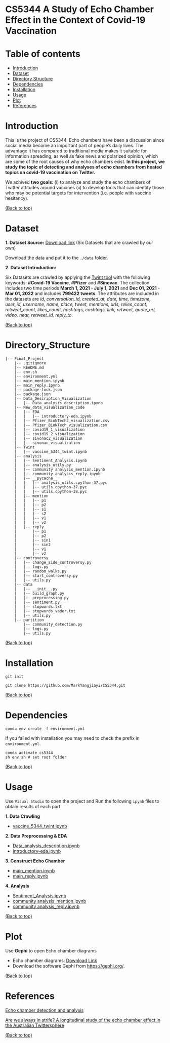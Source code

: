 # CS5344  A Study of Echo Chamber Effect in the Context of Covid-19 Vaccination

# Table of contents
- [Introduction](#introduction)
- [Dataset](#dataset)
- [Directory Structure](#directory_structure)
- [Dependencies](#dependencies)
- [Installation](#installation)
- [Usage](#usage)
- [Plot](#plot)
- [References](#references)

# Introduction

This is the project of CS5344. 
Echo chambers have been a discussion since social media become an important part of people’s daily lives. The advantage it has compared to traditional media makes it suitable for information spreading, as well as fake news and polarized opinion, which are some of the root causes of why echo chambers exist. **In this project, we study the topic of detecting and analyses of echo chambers from heated topics on covid-19 vaccination on Twitter.**  

We achived **two goals**: 
(i) to analyze and study the echo chambers of Twitter attitudes around vaccines
(ii) to develop tools that can identify those who may be potential targets for intervention (i.e. people with vaccine hesitancy).



[(Back to top)](#table-of-contents)

# Dataset

**1. Dataset Source:**  [Download link](https://drive.google.com/drive/folders/1YIk4phkw-2Ki_Ih11RSOv7BAd9su4x0D?usp=sharing) (Six Datasets that are crawled by our own)

Download the data and put it to the `./data` folder.

**2. Dataset Introduction:**

Six Datasets are crawled by applying the [Twint tool](https://github.com/twintproject/twint) with the following keywords: **#Covid-19 Vaccine**, **#Pfizer** and **#Sinovac**. The collection includes two time periods **March 1, 2021 - July 1, 2021** and **Dec 01, 2021 - Mar 01, 2022** and includes **799422 tweets**. The attributes are included in the datasets are *id, conversation\_id, created\_at, date, time, timezone, user\_id, username, name, place, tweet, mentions, urls, relies\_count, retweet\_count, likes\_count, hashtags, cashtags, link, retweet, quote\_url, video, near, retweet\_id, reply\_to*.

[(Back to top)](#table-of-contents)

# Directory_Structure

```
|-- Final_Project
    |-- .gitignore
    |-- README.md
    |-- env.sh
    |-- environment.yml
    |-- main_mention.ipynb
    |-- main_reply.ipynb
    |-- package-lock.json
    |-- package.json
    |-- Data_Description_Visualization
    |   |-- Data_analysis_description.ipynb
    |-- New_data_visualization_code
    |   |-- EDA
    |   |   |-- introductory-eda.ipynb
    |   |-- Pfizer_BioNTech2_visualization.csv
    |   |-- Pfizer_BioNTech_visualization.csv
    |   |-- covid19_1_visualization
    |   |-- covid19_2_visualization
    |   |-- sivonac2_visualization
    |   |-- sivonac_visualization
    |-- Twint
    |   |-- vaccine_5344_twint.ipynb
    |-- analysis
    |   |-- Sentiment_Analysis.ipynb
    |   |-- analysis_utils.py
    |   |-- community analysis_mention.ipynb
    |   |-- community analysis_reply.ipynb
    |   |-- __pycache__
    |   |   |-- analysis_utils.cpython-37.pyc
    |   |   |-- utils.cpython-37.pyc
    |   |   |-- utils.cpython-38.pyc
    |   |-- mention
    |   |   |-- p1
    |   |   |-- p2
    |   |   |-- s1
    |   |   |-- s2
    |   |   |-- v1
    |   |   |-- v2
    |   |-- reply
    |       |-- p1
    |       |-- p2
    |       |-- sin1
    |       |-- sin2
    |       |-- v1
    |       |-- v2
    |-- controversy
    |   |-- change_side_controversy.py
    |   |-- logs.py
    |   |-- random_walks.py
    |   |-- start_controversy.py
    |   |-- utils.py
    |-- data
    |   |-- __init__.py
    |   |-- build_graph.py
    |   |-- preprocessing.py
    |   |-- sentiment.py
    |   |-- stopwords.txt
    |   |-- stopwords_vader.txt
    |   |-- utils.py
    |-- partition
        |-- community_detection.py
        |-- logs.py
        |-- utils.py

```
[(Back to top)](#table-of-contents)

# Installation

```git init```

```git clone https://github.com/MarkYangjiayi/CS5344.git```

[(Back to top)](#table-of-contents)

# Dependencies

```
conda env create -f environment.yml
```
If you failed with installation you may need to check the prefix in `environment.yml`.
```
conda activate cs5344
sh env.sh # set root folder
```

[(Back to top)](#table-of-contents)


# Usage

Use `Visual Studio` to open the project and Run the following 	`ipynb` files to obtain results of each part

 **1. Data Crawling**
 - [vaccine_5344_twint.ipynb](https://github.com/MarkYangjiayi/CS5344/blob/main/Twint/vaccine_5344_twint.ipynb)
 
 **2. Data Preprocessing & EDA**
 - [Data_analysis_description.ipynb](https://github.com/MarkYangjiayi/CS5344/blob/main/Data_Description_Visualization/Data_analysis_description.ipynb)
 - [introductory-eda.ipynb](https://github.com/MarkYangjiayi/CS5344/blob/main/New_data_visualization_code/EDA/introductory-eda.ipynb)

 **3. Construct Echo Chamber**
 - [main_mention.ipynb](https://github.com/MarkYangjiayi/CS5344/blob/main/main_mention.ipynb)
 - [main_reply.ipynb](https://github.com/MarkYangjiayi/CS5344/blob/main/main_reply.ipynb)

**4. Analysis**
 - [Sentiment_Analysis.ipynb](https://github.com/MarkYangjiayi/CS5344/blob/main/analysis/Sentiment_Analysis.ipynb)
 - [community analysis_mention.ipynb](https://github.com/MarkYangjiayi/CS5344/blob/main/analysis/community%20analysis_mention.ipynb)
 - [community analysis_reply.ipynb](https://github.com/MarkYangjiayi/CS5344/blob/main/analysis/community%20analysis_reply.ipynb)

[(Back to top)](#table-of-contents)

# Plot
Use **Gephi** to open Echo chamber diagrams
 - Echo chamber diagrams: [Download Link](https://drive.google.com/drive/folders/1qv98RuFSnwoCbo22L7F1IsVtbRQ9esTo?usp=sharing)
 - Download the software Gephi from https://gephi.org/.
 
[(Back to top)](#table-of-contents)

# References
[Echo chamber detection and analysis](https://link.springer.com/article/10.1007/s13278-021-00779-3)

[Are we always in strife? A longitudinal study of the echo chamber effect in the Australian Twittersphere](https://arxiv.org/abs/2201.09161)

[(Back to top)](#table-of-contents)


